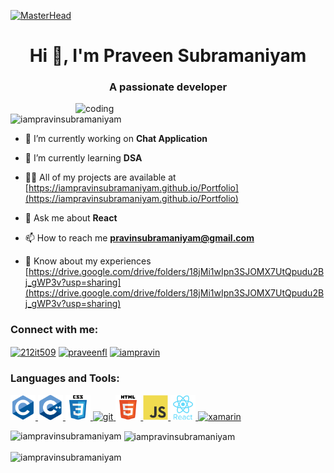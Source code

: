 [![MasterHead](https://gifdb.com/images/high/animated-chock-coding-c78f6elj32sfoi8q.gif)](https://iampravinsubramaniyam.github.io/Portfolio)

<h1 align="center">Hi 👋, I'm Praveen Subramaniyam</h1>
<h3 align="center">A passionate developer</h3>

<img src= "https://i.pinimg.com/originals/ab/68/e6/ab68e6d38452d78ac98687865281c5c8.gif" alt = "coding" width = "400" align = "right">

<p align="left"> <img src="https://komarev.com/ghpvc/?username=iampravinsubramaniyam&label=Profile%20views&color=0e75b6&style=flat" alt="iampravinsubramaniyam" /> </p>

- 🔭 I’m currently working on **Chat Application**

- 🌱 I’m currently learning **DSA**

- 👨‍💻 All of my projects are available at [https://iampravinsubramaniyam.github.io/Portfolio](https://iampravinsubramaniyam.github.io/Portfolio)

- 💬 Ask me about **React**

- 📫 How to reach me **pravinsubramaniyam@gmail.com**

- 📄 Know about my experiences [https://drive.google.com/drive/folders/18jMi1wIpn3SJOMX7UtQpudu2Bj_gWP3v?usp=sharing](https://drive.google.com/drive/folders/18jMi1wIpn3SJOMX7UtQpudu2Bj_gWP3v?usp=sharing)

<h3 align="left">Connect with me:</h3>
<p align="left">
<a href="https://linkedin.com/in/212it509" target="blank"><img align="center" src="https://raw.githubusercontent.com/rahuldkjain/github-profile-readme-generator/master/src/images/icons/Social/linked-in-alt.svg" alt="212it509" height="30" width="40" /></a>
<a href="https://www.hackerrank.com/praveenfl" target="blank"><img align="center" src="https://raw.githubusercontent.com/rahuldkjain/github-profile-readme-generator/master/src/images/icons/Social/hackerrank.svg" alt="praveenfl" height="30" width="40" /></a>
<a href="https://www.leetcode.com/iampravin" target="blank"><img align="center" src="https://raw.githubusercontent.com/rahuldkjain/github-profile-readme-generator/master/src/images/icons/Social/leet-code.svg" alt="iampravin" height="30" width="40" /></a>
</p>

<h3 align="left">Languages and Tools:</h3>
<p align="left"> <a href="https://www.cprogramming.com/" target="_blank" rel="noreferrer"> <img src="https://raw.githubusercontent.com/devicons/devicon/master/icons/c/c-original.svg" alt="c" width="40" height="40"/> </a> <a href="https://www.w3schools.com/cpp/" target="_blank" rel="noreferrer"> <img src="https://raw.githubusercontent.com/devicons/devicon/master/icons/cplusplus/cplusplus-original.svg" alt="cplusplus" width="40" height="40"/> </a> <a href="https://www.w3schools.com/css/" target="_blank" rel="noreferrer"> <img src="https://raw.githubusercontent.com/devicons/devicon/master/icons/css3/css3-original-wordmark.svg" alt="css3" width="40" height="40"/> </a> <a href="https://git-scm.com/" target="_blank" rel="noreferrer"> <img src="https://www.vectorlogo.zone/logos/git-scm/git-scm-icon.svg" alt="git" width="40" height="40"/> </a> <a href="https://www.w3.org/html/" target="_blank" rel="noreferrer"> <img src="https://raw.githubusercontent.com/devicons/devicon/master/icons/html5/html5-original-wordmark.svg" alt="html5" width="40" height="40"/> </a> <a href="https://developer.mozilla.org/en-US/docs/Web/JavaScript" target="_blank" rel="noreferrer"> <img src="https://raw.githubusercontent.com/devicons/devicon/master/icons/javascript/javascript-original.svg" alt="javascript" width="40" height="40"/> </a> <a href="https://reactjs.org/" target="_blank" rel="noreferrer"> <img src="https://raw.githubusercontent.com/devicons/devicon/master/icons/react/react-original-wordmark.svg" alt="react" width="40" height="40"/> </a> <a href="https://dotnet.microsoft.com/apps/xamarin" target="_blank" rel="noreferrer"> <img src="https://raw.githubusercontent.com/detain/svg-logos/780f25886640cef088af994181646db2f6b1a3f8/svg/xamarin.svg" alt="xamarin" width="40" height="40"/> </a> </p>

<p><img align="left" src="https://github-readme-stats.vercel.app/api/top-langs?username=iampravinsubramaniyam&show_icons=true&locale=en&layout=compact" alt="iampravinsubramaniyam" /></p>

<p>&nbsp;<img align="center" src="https://github-readme-stats.vercel.app/api?username=iampravinsubramaniyam&show_icons=true&locale=en" alt="iampravinsubramaniyam" /></p>

<p><img align="center" src="https://github-readme-streak-stats.herokuapp.com/?user=iampravinsubramaniyam&" alt="iampravinsubramaniyam" /></p>
